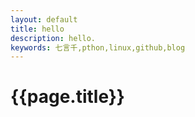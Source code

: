 ```yaml
---
layout: default
title: hello
description: hello.
keywords: 七言千,pthon,linux,github,blog
---
```


{{page.title}}
========================

